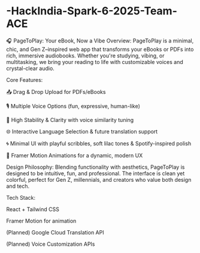 # -HackIndia-Spark-6-2025-Team-ACE
🎧 PageToPlay: Your eBook, Now a Vibe
Overview:
PageToPlay is a minimal, chic, and Gen Z–inspired web app that transforms your eBooks or PDFs into rich, immersive audiobooks. Whether you're studying, vibing, or multitasking, we bring your reading to life with customizable voices and crystal-clear audio.

Core Features:

📤 Drag & Drop Upload for PDFs/eBooks

🎙️ Multiple Voice Options (fun, expressive, human-like)

📶 High Stability & Clarity with voice similarity tuning

🌐 Interactive Language Selection & future translation support

🌀 Minimal UI with playful scribbles, soft lilac tones & Spotify-inspired polish

💫 Framer Motion Animations for a dynamic, modern UX

Design Philosophy:
Blending functionality with aesthetics, PageToPlay is designed to be intuitive, fun, and professional. The interface is clean yet colorful, perfect for Gen Z, millennials, and creators who value both design and tech.

Tech Stack:

React + Tailwind CSS

Framer Motion for animation

(Planned) Google Cloud Translation API

(Planned) Voice Customization APIs
